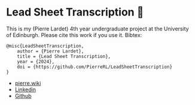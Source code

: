 # Lead Sheet Transcription 🎼


This is my (Pierre Lardet) 4th year undergraduate project at the University of Edinburgh. Please cite this work if you use it. Bibtex:

```
@misc{LeadSheetTranscription,
    author = {Pierre Lardet},
    title = {Lead Sheet Transcription},
    year = {2024},
    doi = {https://github.com/PierreRL/LeadSheetTranscription}
}
```
- [pierre.wiki](https://pierre.wiki) 
- [Linkedin](https://www.linkedin.com/in/pierrelardet/)
- [Github](https://github.com/PierreRL)


